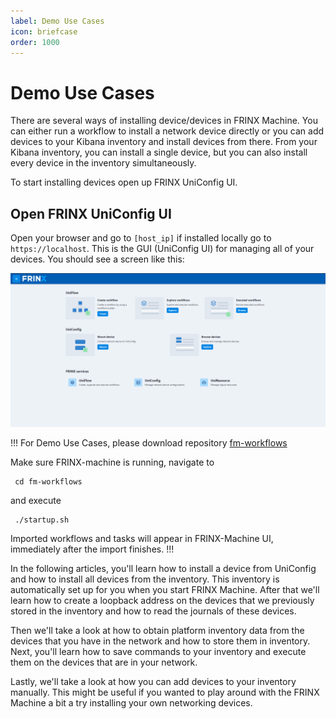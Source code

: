 ```yaml
---
label: Demo Use Cases
icon: briefcase
order: 1000
---
```


# Demo Use Cases

There are several ways of installing device/devices in FRINX Machine. You
can either run a workflow to install a network device directly or you can
add devices to your Kibana inventory and install devices from there. From
your Kibana inventory, you can install a single device, but you can also
install every device in the inventory simultaneously.

To start installing devices open up FRINX UniConfig UI.

## Open FRINX UniConfig UI

Open your browser and go to `[host_ip]` if installed locally go to
`https://localhost`. This is the GUI (UniConfig UI) for managing all of
your devices. You should see a screen like this:

[![FM 1.6 Dashboard](fm1.6_dashboard.png)](fm1.6_dashboard.png)

!!!
For Demo Use Cases, please download repository [fm-workflows](https://github.com/FRINXio/fm-workflows)

Make sure FRINX-machine is running, navigate to

```
 cd fm-workflows
```

and execute

```
 ./startup.sh
```

Imported workflows and tasks will appear in FRINX-Machine UI,
immediately after the import finishes.
!!!

In the following articles, you'll learn how to install a device from
UniConfig and how to install all devices from the inventory. This
inventory is automatically set up for you when you start FRINX Machine.
After that we'll learn how to create a loopback address on the devices
that we previously stored in the inventory and how to read the journals
of these devices.

Then we'll take a look at how to obtain platform inventory data from the
devices that you have in the network and how to store them in inventory.
Next, you'll learn how to save commands to your inventory and execute
them on the devices that are in your network.

Lastly, we'll take a look at how you can add devices to your inventory
manually. This might be useful if you wanted to play around with the
FRINX Machine a bit a try installing your own networking devices.